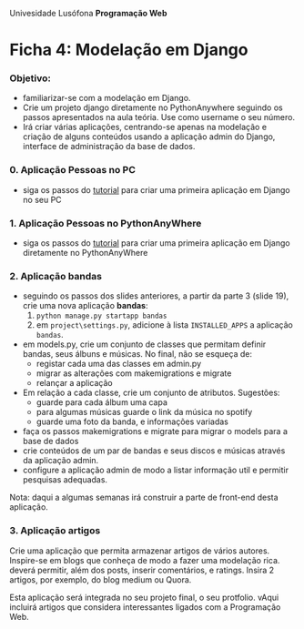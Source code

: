 Univesidade Lusófona
**Programação Web**

# Ficha 4: Modelação em Django

### Objetivo:
* familiarizar-se com a modelação em Django.
* Crie um projeto django diretamente no PythonAnywhere seguindo os passos apresentados na aula teória. Use como username o seu número.
* Irá criar várias aplicações, centrando-se apenas na modelação e criação de alguns conteúdos usando a aplicação admin do Django, interface de administração da base de dados.

### 0. Aplicação Pessoas no PC

* siga os passos do [tutorial](https://github.com/ULHT-PW/pw-24-04-ficha-modelacao/blob/main/pw-24-04-criacao-de-app-em-pythonanywhere.pdf) para criar uma primeira aplicação em Django no seu PC


### 1. Aplicação Pessoas no PythonAnyWhere

* siga os passos do [tutorial](https://github.com/ULHT-PW/pw-24-04-ficha-modelacao/blob/main/pw-24-04-criacao-de-app-em-pythonanywhere.pdf) para criar uma primeira aplicação em Django diretamente no PythonAnyWhere

### 2. Aplicação bandas

* seguindo os passos dos slides anteriores, a partir da parte 3 (slide 19), crie uma nova aplicação **bandas**:
   1. `python manage.py startapp bandas`
   1. em `project\settings.py`, adicione à lista `INSTALLED_APPS` a aplicação `bandas`. 
* em models.py, crie um conjunto de classes que permitam definir bandas, seus álbuns e músicas. No final, não se esqueça de:
   * registar cada uma das classes em admin.py
   * migrar as alterações com makemigrations e migrate
   * relançar a aplicação
* Em relação a cada classe, crie um conjunto de atributos. Sugestões:
   * guarde para cada álbum uma capa
   * para algumas músicas guarde o link da música no spotify
   * guarde uma foto da banda, e informações variadas
* faça os passos makemigrations e migrate para migrar o models para a base de dados 
* crie conteúdos de um par de bandas e seus discos e músicas através da aplicação admin.
* configure a aplicação admin de modo a listar informação util e permitir pesquisas adequadas.

Nota: daqui a algumas semanas irá construir a parte de front-end desta aplicação.

### 3. Aplicação artigos

Crie uma aplicação que permita armazenar artigos de vários autores. Inspire-se em blogs que conheça de modo a fazer uma modelação rica. deverá permitir, além dos posts, inserir comentários, e ratings. Insira 2 artigos, por exemplo, do blog medium ou Quora. 

Esta aplicação será integrada no seu projeto final, o seu protfolio. vAqui incluirá artigos que considera interessantes ligados com a Programação Web.


<!-- 

### 4. Aplicação curso (a desenvolver até 21.3)

crie uma aplicação que permita definir um curso, suas disciplinas, seus docentes e projetos. Inspire-se nesta [página](https://informatica.ulusofona.pt/projetos-de-unidades-curriculares) e [nesta](https://informatica.ulusofona.pt/ensino/licenciaturas/engenharia-informatica/)

Algumas ideias:
* uma disciplina tem um conjunto de docentes
* um docente pode lecionar várias disciplinas
* uma disciplina tem um conjunto de informações tais como ano, semestre, programa.
* uma disciplina pode ter um ou mais projetos
* cada projeto pode ter descrição, imagem, url para repo no github, informação de tecnologias usadas, um link para um video no yotube.
* configure a aplicação admin de modo a listar informação util de cada classe e permitir pesquisas adequadas.
* crie conteúdos de um par de disciplinas e seus projetos. Na proxima semana ser-lhe-ão facultados dados detalhados de seu curso e respetivas disciplinas, e implementará uma função para carregar esta informação na sua base de dados de forma automática.

Esta aplicação será integrada no seu projeto final, o seu protfolio. Será uma excelente carta de apresentação em entrevistas de emprego que permitirá mostrar os projetos que desenvolveu ao longo do seu curso.




### 5. Aplicação Mentoria

O Programa de Mentoría é um programa do DEISI de alunos para alunos, suportado por uma [aplicação](https://horarios.pythonanywhere.com/) em desenvolvimento no âmbito dum TFC. Explore a aplicação, fazendo login e pedindo recuperação da sua password com o email que está no Moodle. 

Esta aplicação congregará artigos que considera interessantes, na área da programação web.

Crie uma aplicação que modele o programa de mentorias. Algumas ideias:
* um aluno pode ser mentor/mentorando de uma ou mais disciplinas
* uma díade é um par (mentor,mentorando), que realiza sessões de mentoria em dias específicos
* configure a aplicação admin de modo a listar informação util de cada classe e permitir pesquisas adequadas.
-->
